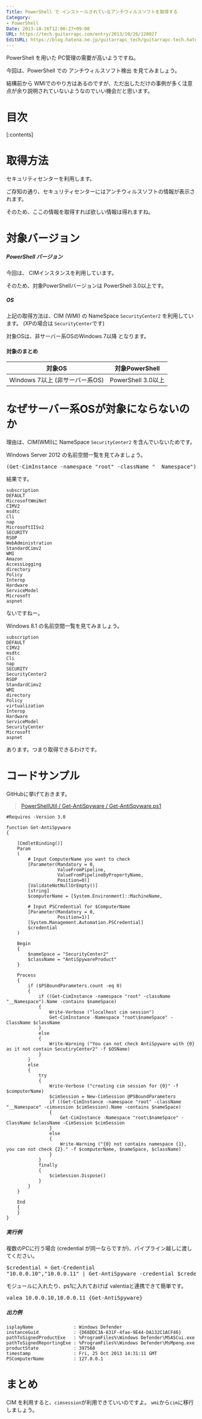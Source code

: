 ```yaml
---
Title: PowerShell で インストールされているアンチウィルスソフトを取得する
Category:
- PowerShell
Date: 2013-10-26T12:00:27+09:00
URL: https://tech.guitarrapc.com/entry/2013/10/26/120027
EditURL: https://blog.hatena.ne.jp/guitarrapc_tech/guitarrapc-tech.hatenablog.com/atom/entry/12921228815711353412
---
```


PowerShell を用いた PC管理の需要が高いようですね。

今回は、PowerShell での アンチウィルスソフト検出 を見てみましょう。

結構前から WMIでのやり方はあるのですが、ただ出しただけの事例が多く注意点が余り説明されていないようなのでいい機会だと思います。

# 目次

[:contents]

# 取得方法

セキュリティセンターを利用します。

ご存知の通り、セキュリティセンターにはアンチウィルスソフトの情報が表示されます。

そのため、ここの情報を取得すれば欲しい情報は得れますね。

# 対象バージョン

##### PowerShell バージョン

今回は、 CIMインスタンスを利用しています。

そのため、対象PowerShellバージョンは PowerShell 3.0以上です。

##### OS

上記の取得方法は、CIM (WMI) の NameSpace ```SecurityCenter2``` を利用しています。 (XPの場合は ```SecurityCenter```です)

対象OSは、非サーバー系OSのWindows 7以降 となります。

#### 対象のまとめ

|対象OS|対象PowerShell|
|----|----|
|Windows 7以上 (非サーバー系OS)|PowerShell 3.0以上|



# なぜサーバー系OSが対象にならないのか

理由は、CIM(WMI)に NameSpace ```SecurityCenter2``` を含んでいないためです。

Windows Server 2012 の名前空間一覧を見てみましょう。

<pre class="brush: powershell;">
(Get-CimInstance -namespace "root" -className "__Namespace").Name
</pre>

結果です。
```
subscription
DEFAULT
MicrosoftWmiNet
CIMV2
msdtc
Cli
nap
MicrosoftIISv2
SECURITY
RSOP
WebAdministration
StandardCimv2
WMI
Amazon
AccessLogging
directory
Policy
Interop
Hardware
ServiceModel
Microsoft
aspnet
```

ないですねー。

Windows 8.1 の名前空間一覧を見てみましょう。

```
subscription
DEFAULT
CIMV2
msdtc
Cli
nap
SECURITY
SecurityCenter2
RSOP
StandardCimv2
WMI
directory
Policy
virtualization
Interop
Hardware
ServiceModel
SecurityCenter
Microsoft
aspnet
```

あります。つまり取得できるわけです。

# コードサンプル

GitHubに挙げておきます。

> [ PowerShellUtil / Get-AntiSpyware / Get-AntiSpyware.ps1](https://github.com/guitarrapc/PowerShellUtil/blob/master/Get-AntiSpyware/Get-AntiSpyware.ps1)

```
#Requires -Version 3.0

function Get-AntiSpyware
{

    [CmdletBinding()]
    Param
    (
        # Input ComputerName you want to check
        [Parameter(Mandatory = 0, 
                   ValueFromPipeline,
                   ValueFromPipelineByPropertyName, 
                   Position=0)]
        [ValidateNotNullOrEmpty()]
        [string]
        $computerName = [System.Environment]::MachineName,

        # Input PSCredential for $ComputerName
        [Parameter(Mandatory = 0, 
                   Position=1)]
        [System.Management.Automation.PSCredential]
        $credential
    )

    Begin
    {
        $nameSpace = "SecurityCenter2"
        $className = "AntiSpywareProduct"
    }

    Process
    {
        if ($PSBoundParameters.count -eq 0)
        {
            if ((Get-CimInstance -namespace "root" -className "__Namespace").Name -contains $nameSpace)
            {
                Write-Verbose ("localhost cim session")
                Get-CimInstance -Namespace "root\$nameSpace" -ClassName $className
            }
            else
            {
                Write-Warning ("You can not check AntiSpyware with {0} as it not contain SecutiryCenter2" -f $OSName)
            }
        }
        else
        {
            try
            {
                Write-Verbose ("creating cim session for {0}" -f $computerName)
                $cimSession = New-CimSession @PSBoundParameters
                if ((Get-CimInstance -namespace "root" -className "__Namespace" -cimsession $cimSession).Name -contains $nameSpace)
                {
                    Get-CimInstance -Namespace "root\$nameSpace" -ClassName $className -CimSession $cimSession
                }
                else
                {
                    Write-Warning ("{0} not contains namespace {1}, you can not check {2}." -f $computerName, $nameSpace, $className)
                }
            }
            finally
            {
                $cimSession.Dispose()
            }
        }
    }

    End
    {
    }
}
```

##### 実行例

複数のPCに行う場合 (credential が同一ならですが)、パイプライン越しに渡してください。
<pre class="brush: powershell;">
$credential = Get-Credential
"10.0.0.10","10.0.0.11" | Get-AntiSpyware -credential $credential
</pre>

モジュールに入れたり、ps1に入れておけば valentiaと連携できて簡単です。
<pre class="brush: powershell;">
valea 10.0.0.10,10.0.0.11 {Get-AntiSpyware}
</pre>


##### 出力例
```
isplayName               : Windows Defender
instanceGuid             : {D68DDC3A-831F-4fae-9E44-DA132C1ACF46}
pathToSignedProductExe   : %ProgramFiles%\Windows Defender\MSASCui.exe
pathToSignedReportingExe : %ProgramFiles%\Windows Defender\MsMpeng.exe
productState             : 397568
timestamp                : Fri, 25 Oct 2013 14:31:11 GMT
PSComputerName           : 127.0.0.1
```

# まとめ

CIM を利用すると、```cimsession```が利用できていいのですよ。
```wmi```から```cim```に移行しましょう。
